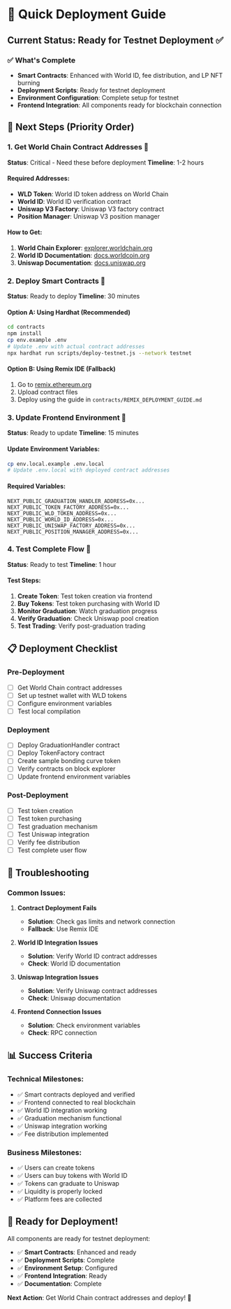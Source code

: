 # 🚀 Quick Deployment Guide

## **Current Status: Ready for Testnet Deployment** ✅

### **✅ What's Complete**
- **Smart Contracts**: Enhanced with World ID, fee distribution, and LP NFT burning
- **Deployment Scripts**: Ready for testnet deployment
- **Environment Configuration**: Complete setup for testnet
- **Frontend Integration**: All components ready for blockchain connection

## **🎯 Next Steps (Priority Order)**

### **1. Get World Chain Contract Addresses** 🔗
**Status**: Critical - Need these before deployment
**Timeline**: 1-2 hours

#### **Required Addresses:**
- **WLD Token**: World ID token address on World Chain
- **World ID**: World ID verification contract
- **Uniswap V3 Factory**: Uniswap V3 factory contract
- **Position Manager**: Uniswap V3 position manager

#### **How to Get:**
1. **World Chain Explorer**: [explorer.worldchain.org](https://explorer.worldchain.org)
2. **World ID Documentation**: [docs.worldcoin.org](https://docs.worldcoin.org)
3. **Uniswap Documentation**: [docs.uniswap.org](https://docs.uniswap.org)

### **2. Deploy Smart Contracts** 🚀
**Status**: Ready to deploy
**Timeline**: 30 minutes

#### **Option A: Using Hardhat (Recommended)**
```bash
cd contracts
npm install
cp env.example .env
# Update .env with actual contract addresses
npx hardhat run scripts/deploy-testnet.js --network testnet
```

#### **Option B: Using Remix IDE (Fallback)**
1. Go to [remix.ethereum.org](https://remix.ethereum.org)
2. Upload contract files
3. Deploy using the guide in `contracts/REMIX_DEPLOYMENT_GUIDE.md`

### **3. Update Frontend Environment** 🔧
**Status**: Ready to update
**Timeline**: 15 minutes

#### **Update Environment Variables:**
```bash
cp env.local.example .env.local
# Update .env.local with deployed contract addresses
```

#### **Required Variables:**
```env
NEXT_PUBLIC_GRADUATION_HANDLER_ADDRESS=0x...
NEXT_PUBLIC_TOKEN_FACTORY_ADDRESS=0x...
NEXT_PUBLIC_WLD_TOKEN_ADDRESS=0x...
NEXT_PUBLIC_WORLD_ID_ADDRESS=0x...
NEXT_PUBLIC_UNISWAP_FACTORY_ADDRESS=0x...
NEXT_PUBLIC_POSITION_MANAGER_ADDRESS=0x...
```

### **4. Test Complete Flow** 🧪
**Status**: Ready to test
**Timeline**: 1 hour

#### **Test Steps:**
1. **Create Token**: Test token creation via frontend
2. **Buy Tokens**: Test token purchasing with World ID
3. **Monitor Graduation**: Watch graduation progress
4. **Verify Graduation**: Check Uniswap pool creation
5. **Test Trading**: Verify post-graduation trading

## **📋 Deployment Checklist**

### **Pre-Deployment**
- [ ] Get World Chain contract addresses
- [ ] Set up testnet wallet with WLD tokens
- [ ] Configure environment variables
- [ ] Test local compilation

### **Deployment**
- [ ] Deploy GraduationHandler contract
- [ ] Deploy TokenFactory contract
- [ ] Create sample bonding curve token
- [ ] Verify contracts on block explorer
- [ ] Update frontend environment variables

### **Post-Deployment**
- [ ] Test token creation
- [ ] Test token purchasing
- [ ] Test graduation mechanism
- [ ] Test Uniswap integration
- [ ] Verify fee distribution
- [ ] Test complete user flow

## **🔧 Troubleshooting**

### **Common Issues:**
1. **Contract Deployment Fails**
   - **Solution**: Check gas limits and network connection
   - **Fallback**: Use Remix IDE

2. **World ID Integration Issues**
   - **Solution**: Verify World ID contract addresses
   - **Check**: World ID documentation

3. **Uniswap Integration Issues**
   - **Solution**: Verify Uniswap contract addresses
   - **Check**: Uniswap documentation

4. **Frontend Connection Issues**
   - **Solution**: Check environment variables
   - **Check**: RPC connection

## **📊 Success Criteria**

### **Technical Milestones:**
- ✅ Smart contracts deployed and verified
- ✅ Frontend connected to real blockchain
- ✅ World ID integration working
- ✅ Graduation mechanism functional
- ✅ Uniswap integration working
- ✅ Fee distribution implemented

### **Business Milestones:**
- ✅ Users can create tokens
- ✅ Users can buy tokens with World ID
- ✅ Tokens can graduate to Uniswap
- ✅ Liquidity is properly locked
- ✅ Platform fees are collected

## **🎯 Ready for Deployment!**

All components are ready for testnet deployment:

- ✅ **Smart Contracts**: Enhanced and ready
- ✅ **Deployment Scripts**: Complete
- ✅ **Environment Setup**: Configured
- ✅ **Frontend Integration**: Ready
- ✅ **Documentation**: Complete

**Next Action**: Get World Chain contract addresses and deploy! 🚀



